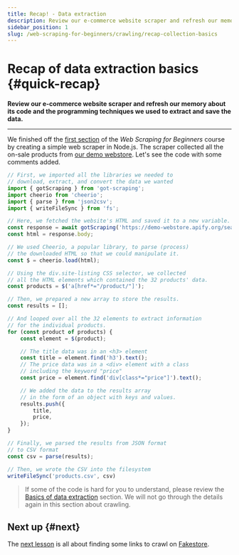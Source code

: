 ```yaml
---
title: Recap! - Data extraction
description: Review our e-commerce website scraper and refresh our memory about its code and the programming techniques we used to extract and save the data.
sidebar_position: 1
slug: /web-scraping-for-beginners/crawling/recap-collection-basics
---
```


# Recap of data extraction basics {#quick-recap}

**Review our e-commerce website scraper and refresh our memory about its code and the programming techniques we used to extract and save the data.**

---

We finished off the [first section](../data_extraction/index.md) of the _Web Scraping for Beginners_ course by creating a simple web scraper in Node.js. The scraper collected all the on-sale products from [our demo webstore](https://demo-webstore.apify.org/search/on-sale). Let's see the code with some comments added.

```js
// First, we imported all the libraries we needed to
// download, extract, and convert the data we wanted
import { gotScraping } from 'got-scraping';
import cheerio from 'cheerio';
import { parse } from 'json2csv';
import { writeFileSync } from 'fs';

// Here, we fetched the website's HTML and saved it to a new variable.
const response = await gotScraping('https://demo-webstore.apify.org/search/on-sale');
const html = response.body;

// We used Cheerio, a popular library, to parse (process)
// the downloaded HTML so that we could manipulate it.
const $ = cheerio.load(html);

// Using the div.site-listing CSS selector, we collected
// all the HTML elements which contained the 32 products' data.
const products = $('a[href*="/product/"]');

// Then, we prepared a new array to store the results.
const results = [];

// And looped over all the 32 elements to extract information
// for the individual products.
for (const product of products) {
    const element = $(product);

    // The title data was in an <h3> element
    const title = element.find('h3').text();
    // The price data was in a <div> element with a class
    // including the keyword "price"
    const price = element.find('div[class*="price"]').text();

    // We added the data to the results array
    // in the form of an object with keys and values.
    results.push({
        title,
        price,
    });
}

// Finally, we parsed the results from JSON format
// to CSV format
const csv = parse(results);

// Then, we wrote the CSV into the filesystem
writeFileSync('products.csv', csv)
```

> If some of the code is hard for you to understand, please review the [Basics of data extraction](../data_extraction/index.md) section. We will not go through the details again in this section about crawling.

## Next up {#next}

The [next lesson](./finding_links.md) is all about finding some links to crawl on [Fakestore](https://demo-webstore.apify.org/).
